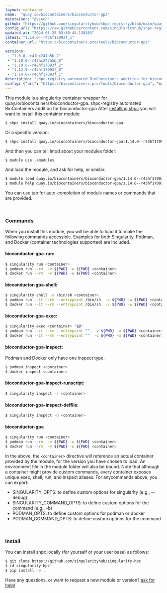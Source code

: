 ```yaml
---
layout: container
name:  "quay.io/biocontainers/bioconductor-gpa"
maintainer: "@vsoch"
github: "https://github.com/singularityhub/shpc-registry/blob/main/quay.io/biocontainers/bioconductor-gpa/container.yaml"
config_url: "https://raw.githubusercontent.com/singularityhub/shpc-registry/main/quay.io/biocontainers/bioconductor-gpa/container.yaml"
updated_at: "2024-01-28 03:30:44.138383"
latest: "1.14.0--r43hf17093f_1"
container_url: "https://biocontainers.pro/tools/bioconductor-gpa"

versions:
 - "1.6.0--r41hc247a5b_2"
 - "1.10.0--r42hc247a5b_0"
 - "1.10.0--r42hf17093f_2"
 - "1.12.0--r43hf17093f_0"
 - "1.14.0--r43hf17093f_1"
description: "shpc-registry automated BioContainers addition for bioconductor-gpa"
config: {"url": "https://biocontainers.pro/tools/bioconductor-gpa", "maintainer": "@vsoch", "description": "shpc-registry automated BioContainers addition for bioconductor-gpa", "latest": {"1.14.0--r43hf17093f_1": "sha256:54dad9ff2cde5ab4920dbb5e3f286003712e3038d9c7efe74bbf31eb191671d4"}, "tags": {"1.6.0--r41hc247a5b_2": "sha256:cdd5031f63d7af6a1b60f12cc20973fe2f197f7777dbca669f3e669f28a59c8a", "1.10.0--r42hc247a5b_0": "sha256:fea64c512c3b1f5ac309ab0fd9244c7e9d9295a4233fd9515d183aa382fed242", "1.10.0--r42hf17093f_2": "sha256:9ba9a4c03d8eaa6dd5e54a284c8dd1a62bd5b212aa7ab8a671b67e10e1afd9d3", "1.12.0--r43hf17093f_0": "sha256:01b7c82f1b8e12c1c87cf431863d74d57c3794c87abd9f3ac41c2392151cedaa", "1.14.0--r43hf17093f_1": "sha256:54dad9ff2cde5ab4920dbb5e3f286003712e3038d9c7efe74bbf31eb191671d4"}, "docker": "quay.io/biocontainers/bioconductor-gpa"}
---
```


This module is a singularity container wrapper for quay.io/biocontainers/bioconductor-gpa.
shpc-registry automated BioContainers addition for bioconductor-gpa
After [installing shpc](#install) you will want to install this container module:


```bash
$ shpc install quay.io/biocontainers/bioconductor-gpa
```

Or a specific version:

```bash
$ shpc install quay.io/biocontainers/bioconductor-gpa:1.14.0--r43hf17093f_1
```

And then you can tell lmod about your modules folder:

```bash
$ module use ./modules
```

And load the module, and ask for help, or similar.

```bash
$ module load quay.io/biocontainers/bioconductor-gpa/1.14.0--r43hf17093f_1
$ module help quay.io/biocontainers/bioconductor-gpa/1.14.0--r43hf17093f_1
```

You can use tab for auto-completion of module names or commands that are provided.

<br>

### Commands

When you install this module, you will be able to load it to make the following commands accessible.
Examples for both Singularity, Podman, and Docker (container technologies supported) are included.

#### bioconductor-gpa-run:

```bash
$ singularity run <container>
$ podman run --rm  -v ${PWD} -w ${PWD} <container>
$ docker run --rm  -v ${PWD} -w ${PWD} <container>
```

#### bioconductor-gpa-shell:

```bash
$ singularity shell -s /bin/sh <container>
$ podman run --it --rm --entrypoint /bin/sh  -v ${PWD} -w ${PWD} <container>
$ docker run --it --rm --entrypoint /bin/sh  -v ${PWD} -w ${PWD} <container>
```

#### bioconductor-gpa-exec:

```bash
$ singularity exec <container> "$@"
$ podman run --it --rm --entrypoint ""  -v ${PWD} -w ${PWD} <container> "$@"
$ docker run --it --rm --entrypoint ""  -v ${PWD} -w ${PWD} <container> "$@"
```

#### bioconductor-gpa-inspect:

Podman and Docker only have one inspect type.

```bash
$ podman inspect <container>
$ docker inspect <container>
```

#### bioconductor-gpa-inspect-runscript:

```bash
$ singularity inspect -r <container>
```

#### bioconductor-gpa-inspect-deffile:

```bash
$ singularity inspect -d <container>
```



#### bioconductor-gpa

```bash
$ singularity run <container>
$ podman run --rm  -v ${PWD} -w ${PWD} <container>
$ docker run --rm  -v ${PWD} -w ${PWD} <container>
```


In the above, the `<container>` directive will reference an actual container provided
by the module, for the version you have chosen to load. An environment file in the
module folder will also be bound. Note that although a container
might provide custom commands, every container exposes unique exec, shell, run, and
inspect aliases. For anycommands above, you can export:

 - SINGULARITY_OPTS: to define custom options for singularity (e.g., --debug)
 - SINGULARITY_COMMAND_OPTS: to define custom options for the command (e.g., -b)
 - PODMAN_OPTS: to define custom options for podman or docker
 - PODMAN_COMMAND_OPTS: to define custom options for the command

<br>

### Install

You can install shpc locally (for yourself or your user base) as follows:

```bash
$ git clone https://github.com/singularityhub/singularity-hpc
$ cd singularity-hpc
$ pip install -e .
```

Have any questions, or want to request a new module or version? [ask for help!](https://github.com/singularityhub/singularity-hpc/issues)